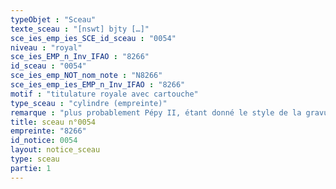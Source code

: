 ```yaml
---
typeObjet : "Sceau"
texte_sceau : "[nswt] bjty […]"
sce_ies_emp_ies_SCE_id_sceau : "0054"
niveau : "royal"
sce_ies_EMP_n_Inv_IFAO : "8266"
id_sceau : "0054"
sce_ies_emp_NOT_nom_note : "N8266"
sce_ies_emp_ies_EMP_n_Inv_IFAO : "8266"
motif : "titulature royale avec cartouche"
type_sceau : "cylindre (empreinte)"
remarque : "plus probablement Pépy II, étant donné le style de la gravure."
title: sceau n°0054
empreinte: "8266"
id_notice: 0054
layout: notice_sceau
type: sceau
partie: 1
---
```

